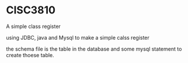 # CISC3810
A simple class register

using JDBC, java and Mysql to make a simple calss register

the schema file is the table in the database and some mysql statement to create thoese table.
